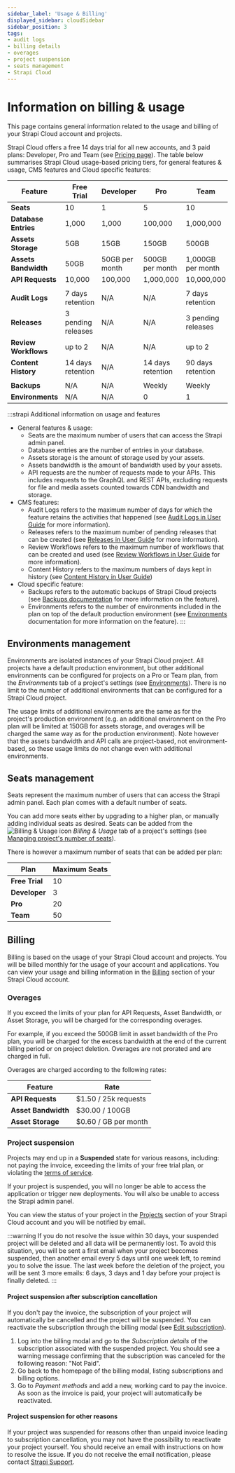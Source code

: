 ```yaml
---
sidebar_label: 'Usage & Billing'
displayed_sidebar: cloudSidebar
sidebar_position: 3
tags:
- audit logs
- billing details
- overages
- project suspension
- seats management
- Strapi Cloud
---
```


# Information on billing & usage

This page contains general information related to the usage and billing of your Strapi Cloud account and projects.

Strapi Cloud offers a free 14 days trial for all new accounts, and 3 paid plans: Developer, Pro and Team (see [Pricing page](https://strapi.io/pricing-cloud)). The table below summarises Strapi Cloud usage-based pricing tiers, for general features & usage, CMS features and Cloud specific features:

| Feature | Free Trial | Developer | Pro | Team |
| --- | --- | --- | --- | --- |
| **Seats** | 10 | 1 | 5 | 10 |
| **Database Entries**  | 1,000 | 1,000 | 100,000 | 1,000,000 |
| **Assets Storage** | 5GB | 15GB | 150GB | 500GB |
| **Assets Bandwidth** | 50GB | 50GB per month | 500GB per month | 1,000GB per month |
| **API Requests** | 10,000 | 100,000 | 1,000,000 | 10,000,000 |
|  |  |  |  |  |
| **Audit Logs** | 7 days retention | N/A | N/A | 7 days retention |
| **Releases** | 3 pending releases | N/A | N/A | 3 pending releases |
| **Review Workflows** | up to 2 | N/A | N/A | up to 2 |
| **Content History** | 14 days retention | N/A | 14 days retention | 90 days retention |
|  |  |  |  |  |
| **Backups** | N/A | N/A | Weekly | Weekly |
| **Environments** | N/A | N/A | 0 | 1 |

:::strapi Additional information on usage and features
- General features & usage:
  - Seats are the maximum number of users that can access the Strapi admin panel.
  - Database entries are the number of entries in your database.
  - Assets storage is the amount of storage used by your assets.
  - Assets bandwidth is the amount of bandwidth used by your assets.
  - API requests are the number of requests made to your APIs. This includes requests to the GraphQL and REST APIs, excluding requests for file and media assets counted towards CDN bandwidth and storage.
- CMS features:
  - Audit Logs refers to the maximum number of days for which the feature retains the activities that happened (see [Audit Logs in User Guide](/user-docs/settings/audit-logs) for more information).
  - Releases refers to the maximum number of pending releases that can be created (see [Releases in User Guide](/user-docs/releases/introduction) for more information).
  - Review Workflows refers to the maximum number of workflows that can be created and used (see [Review Workflows in User Guide](/user-docs/settings/review-workflows) for more information).
  - Content History refers to the maximum numbers of days kept in history (see [Content History in User Guide](/user-docs/content-manager/working-with-content-history))
- Cloud specific feature:
  - Backups refers to the automatic backups of Strapi Cloud projects (see [Backups documentation](/cloud/projects/settings#backups) for more information on the feature).
  - Environments refers to the number of environments included in the plan on top of the default production environment (see [Environments](/cloud/projects/settings#environments--) documentation for more information on the feature).
:::

## Environments management

Environments are isolated instances of your Strapi Cloud project. All projects have a default production environment, but other additional environments can be configured for projects on a Pro or Team plan, from the *Environments* tab of a project's settings (see [Environments](/cloud/projects/settings#environments--)). There is no limit to the number of additional environments that can be configured for a Strapi Cloud project.

The usage limits of additional environments are the same as for the project's production environment (e.g. an additional environment on the Pro plan will be limited at 150GB for assets storage, and overages will be charged the same way as for the production environment). Note however that the assets bandwidth and API calls are project-based, not environment-based, so these usage limits do not change even with additional environments.

## Seats management

Seats represent the maximum number of users that can access the Strapi admin panel. Each plan comes with a default number of seats. 

You can add more seats either by upgrading to a higher plan, or manually adding individual seats as desired. Seats can be added from the ![Billing & Usage icon](/img/assets/icons/CreditCard.svg) *Billing & Usage* tab of a project's settings (see [Managing project's number of seats](/cloud/projects/settings#managing-projects-number-of-seats)).

There is however a maximum number of seats that can be added per plan:

| Plan | Maximum Seats |
| --- | --- |
| **Free Trial** | 10 |
| **Developer** | 3 |
| **Pro** | 20 |
| **Team** | 50 |

 
## Billing

Billing is based on the usage of your Strapi Cloud account and projects. You will be billed monthly for the usage of your account and applications. You can view your usage and billing information in the [Billing](https://cloud.strapi.io/profile/billing) section of your Strapi Cloud account.

### Overages

If you exceed the limits of your plan for API Requests, Asset Bandwidth, or Asset Storage, you will be charged for the corresponding overages. 

For example, if you exceed the 500GB limit in asset bandwidth of the Pro plan, you will be charged for the excess bandwidth at the end of the current billing period or on project deletion. Overages are not prorated and are charged in full.

Overages are charged according to the following rates:

| Feature | Rate |
| --- | --- |
| **API Requests** | $1.50 / 25k requests |
| **Asset Bandwidth** | $30.00 / 100GB |
| **Asset Storage** | $0.60 / GB per month |

### Project suspension

Projects may end up in a **Suspended** state for various reasons, including: not paying the invoice, exceeding the limits of your free trial plan, or violating the [terms of service](https://strapi.io/cloud-legal). 

If your project is suspended, you will no longer be able to access the application or trigger new deployments. You will also be unable to access the Strapi admin panel.

You can view the status of your project in the [Projects](https://cloud.strapi.io/projects) section of your Strapi Cloud account and you will be notified by email.

:::warning
If you do not resolve the issue within 30 days, your suspended project will be deleted and all data will be permanently lost. To avoid this situation, you will be sent a first email when your project becomes suspended, then another email every 5 days until one week left, to remind you to solve the issue. The last week before the deletion of the project, you will be sent 3 more emails: 6 days, 3 days and 1 day before your project is finally deleted.
:::

#### Project suspension after subscription cancellation

If you don't pay the invoice, the subscription of your project will automatically be cancelled and the project will be suspended. You can reactivate the subscription through the billing modal (see [Edit subscription](/cloud/account/account-billing#edit-subscription)).

1. Log into the billing modal and go to the *Subscription details* of the subscription associated with the suspended project. You should see a warning message confirming that the subscription was canceled for the following reason: "Not Paid".
2. Go back to the homepage of the billing modal, listing subscriptions and billing options.
3. Go to *Payment methods* and add a new, working card to pay the invoice. As soon as the invoice is paid, your project will automatically be reactivated.

#### Project suspension for other reasons

If your project was suspended for reasons other than unpaid invoice leading to subscription cancellation, you may not have the possibility to reactivate your project yourself. You should receive an email with instructions on how to resolve the issue. If you do not receive the email notification, please contact [Strapi Support](mailto:support@strapi.io).

